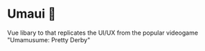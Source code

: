 # Umaui 🐎

Vue libary to that replicates the UI/UX from the popular videogame "Umamusume: Pretty Derby"
